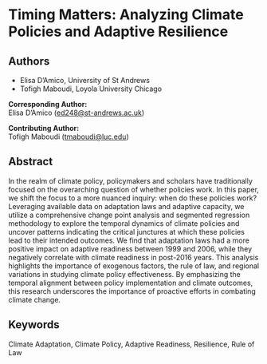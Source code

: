 # Timing Matters: Analyzing Climate Policies and Adaptive Resilience

## Authors
- Elisa D’Amico, University of St Andrews
- Tofigh Maboudi, Loyola University Chicago

**Corresponding Author:**  
Elisa D’Amico (ed248@st-andrews.ac.uk)

**Contributing Author:**  
Tofigh Maboudi (tmaboudi@luc.edu)

## Abstract
In the realm of climate policy, policymakers and scholars have traditionally focused on the overarching question of whether policies work. In this paper, we shift the focus to a more nuanced inquiry: when do these policies work? Leveraging available data on adaptation laws and adaptive capacity, we utilize a comprehensive change point analysis and segmented regression methodology to explore the temporal dynamics of climate policies and uncover patterns indicating the critical junctures at which these policies lead to their intended outcomes. We find that adaptation laws had a more positive impact on adaptive readiness between 1999 and 2006, while they negatively correlate with climate readiness in post-2016 years. This analysis highlights the importance of exogenous factors, the rule of law, and regional variations in studying climate policy effectiveness. By emphasizing the temporal alignment between policy implementation and climate outcomes, this research underscores the importance of proactive efforts in combating climate change.

## Keywords
Climate Adaptation, Climate Policy, Adaptive Readiness, Resilience, Rule of Law
